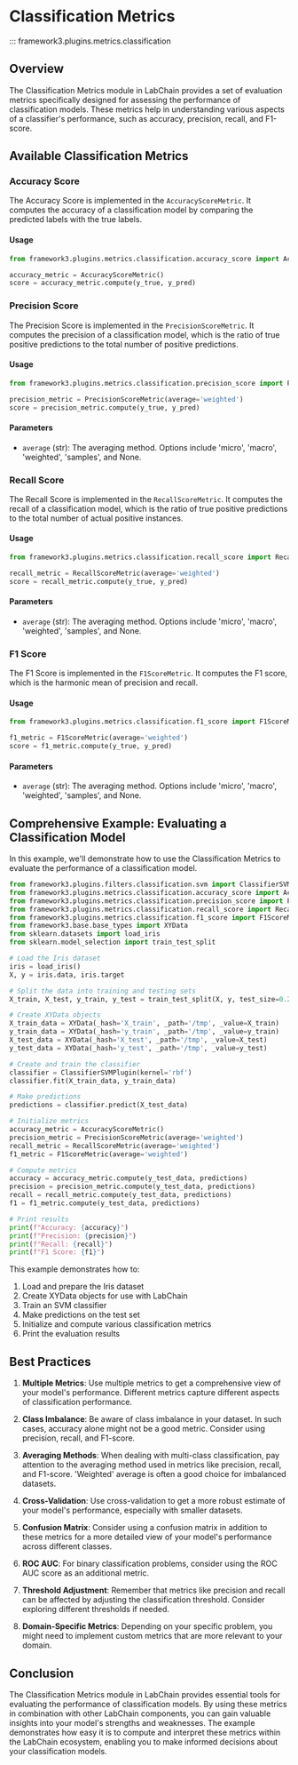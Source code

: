# Classification Metrics

::: framework3.plugins.metrics.classification

## Overview

The Classification Metrics module in LabChain provides a set of evaluation metrics specifically designed for assessing the performance of classification models. These metrics help in understanding various aspects of a classifier's performance, such as accuracy, precision, recall, and F1-score.

## Available Classification Metrics

### Accuracy Score

The Accuracy Score is implemented in the `AccuracyScoreMetric`. It computes the accuracy of a classification model by comparing the predicted labels with the true labels.

#### Usage

```python
from framework3.plugins.metrics.classification.accuracy_score import AccuracyScoreMetric

accuracy_metric = AccuracyScoreMetric()
score = accuracy_metric.compute(y_true, y_pred)
```

### Precision Score

The Precision Score is implemented in the `PrecisionScoreMetric`. It computes the precision of a classification model, which is the ratio of true positive predictions to the total number of positive predictions.

#### Usage

```python
from framework3.plugins.metrics.classification.precision_score import PrecisionScoreMetric

precision_metric = PrecisionScoreMetric(average='weighted')
score = precision_metric.compute(y_true, y_pred)
```

#### Parameters

- `average` (str): The averaging method. Options include 'micro', 'macro', 'weighted', 'samples', and None.

### Recall Score

The Recall Score is implemented in the `RecallScoreMetric`. It computes the recall of a classification model, which is the ratio of true positive predictions to the total number of actual positive instances.

#### Usage

```python
from framework3.plugins.metrics.classification.recall_score import RecallScoreMetric

recall_metric = RecallScoreMetric(average='weighted')
score = recall_metric.compute(y_true, y_pred)
```

#### Parameters

- `average` (str): The averaging method. Options include 'micro', 'macro', 'weighted', 'samples', and None.

### F1 Score

The F1 Score is implemented in the `F1ScoreMetric`. It computes the F1 score, which is the harmonic mean of precision and recall.

#### Usage

```python
from framework3.plugins.metrics.classification.f1_score import F1ScoreMetric

f1_metric = F1ScoreMetric(average='weighted')
score = f1_metric.compute(y_true, y_pred)
```

#### Parameters

- `average` (str): The averaging method. Options include 'micro', 'macro', 'weighted', 'samples', and None.

## Comprehensive Example: Evaluating a Classification Model

In this example, we'll demonstrate how to use the Classification Metrics to evaluate the performance of a classification model.

```python
from framework3.plugins.filters.classification.svm import ClassifierSVMPlugin
from framework3.plugins.metrics.classification.accuracy_score import AccuracyScoreMetric
from framework3.plugins.metrics.classification.precision_score import PrecisionScoreMetric
from framework3.plugins.metrics.classification.recall_score import RecallScoreMetric
from framework3.plugins.metrics.classification.f1_score import F1ScoreMetric
from framework3.base.base_types import XYData
from sklearn.datasets import load_iris
from sklearn.model_selection import train_test_split

# Load the Iris dataset
iris = load_iris()
X, y = iris.data, iris.target

# Split the data into training and testing sets
X_train, X_test, y_train, y_test = train_test_split(X, y, test_size=0.2, random_state=42)

# Create XYData objects
X_train_data = XYData(_hash='X_train', _path='/tmp', _value=X_train)
y_train_data = XYData(_hash='y_train', _path='/tmp', _value=y_train)
X_test_data = XYData(_hash='X_test', _path='/tmp', _value=X_test)
y_test_data = XYData(_hash='y_test', _path='/tmp', _value=y_test)

# Create and train the classifier
classifier = ClassifierSVMPlugin(kernel='rbf')
classifier.fit(X_train_data, y_train_data)

# Make predictions
predictions = classifier.predict(X_test_data)

# Initialize metrics
accuracy_metric = AccuracyScoreMetric()
precision_metric = PrecisionScoreMetric(average='weighted')
recall_metric = RecallScoreMetric(average='weighted')
f1_metric = F1ScoreMetric(average='weighted')

# Compute metrics
accuracy = accuracy_metric.compute(y_test_data, predictions)
precision = precision_metric.compute(y_test_data, predictions)
recall = recall_metric.compute(y_test_data, predictions)
f1 = f1_metric.compute(y_test_data, predictions)

# Print results
print(f"Accuracy: {accuracy}")
print(f"Precision: {precision}")
print(f"Recall: {recall}")
print(f"F1 Score: {f1}")
```

This example demonstrates how to:

1. Load and prepare the Iris dataset
2. Create XYData objects for use with LabChain
3. Train an SVM classifier
4. Make predictions on the test set
5. Initialize and compute various classification metrics
6. Print the evaluation results

## Best Practices

1. **Multiple Metrics**: Use multiple metrics to get a comprehensive view of your model's performance. Different metrics capture different aspects of classification performance.

2. **Class Imbalance**: Be aware of class imbalance in your dataset. In such cases, accuracy alone might not be a good metric. Consider using precision, recall, and F1-score.

3. **Averaging Methods**: When dealing with multi-class classification, pay attention to the averaging method used in metrics like precision, recall, and F1-score. 'Weighted' average is often a good choice for imbalanced datasets.

4. **Cross-Validation**: Use cross-validation to get a more robust estimate of your model's performance, especially with smaller datasets.

5. **Confusion Matrix**: Consider using a confusion matrix in addition to these metrics for a more detailed view of your model's performance across different classes.

6. **ROC AUC**: For binary classification problems, consider using the ROC AUC score as an additional metric.

7. **Threshold Adjustment**: Remember that metrics like precision and recall can be affected by adjusting the classification threshold. Consider exploring different thresholds if needed.

8. **Domain-Specific Metrics**: Depending on your specific problem, you might need to implement custom metrics that are more relevant to your domain.

## Conclusion

The Classification Metrics module in LabChain provides essential tools for evaluating the performance of classification models. By using these metrics in combination with other LabChain components, you can gain valuable insights into your model's strengths and weaknesses. The example demonstrates how easy it is to compute and interpret these metrics within the LabChain ecosystem, enabling you to make informed decisions about your classification models.
